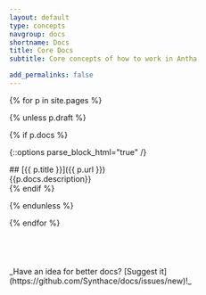 ```yaml
---
layout: default
type: concepts
navgroup: docs
shortname: Docs
title: Core Docs
subtitle: Core concepts of how to work in Antha

add_permalinks: false
---
```


{% for p in site.pages %}

{% unless p.draft %}

{% if p.docs %}

{::options parse_block_html="true" /}
<div class="article">
## [{{ p.title }}]({{ p.url }})

<summary>
{{p.docs.description}}
</summary>
</div>
{% endif %}

{% endunless %}

{% endfor %}

<div style="margin-top:5em;">
_Have an idea for better docs? [Suggest it](https://github.com/Synthace/docs/issues/new)!_
</div>
